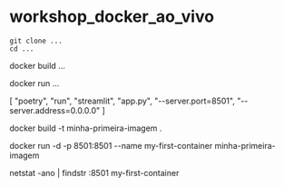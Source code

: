 # workshop_docker_ao_vivo

```
git clone ...
cd ...
```

docker build ...

docker run ...

[ "poetry", "run", "streamlit", "app.py", "--server.port=8501", "--server.address=0.0.0.0" ]


docker build -t minha-primeira-imagem .


docker run -d -p 8501:8501 --name my-first-container minha-primeira-imagem


netstat -ano | findstr :8501 my-first-container
